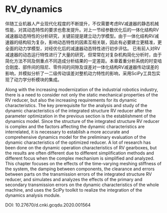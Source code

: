 # RV_dynamics

伴随工业机器人产业现代化程度的不断提升，不仅需要考虑RV减速器的静态机械性能，对其动态特性的要求也愈发提升。对上一节经参数优化后的一体化结构RV减速器动态特性的分析研究，关键前提是建立动力学模型。由于一体化结构RV减速器的结构较为复杂，影响动态特性的因素互相关联，因此有必要建立更精准，更全面的动力学模型，对经优化后的减速器动态特性进行初步评估。
已有前人对RV减速器的动态运行特性进行了大量的研究，但常常在对复杂机构简化分析时，由于简化方法不同及侧重点不同造成分析结果的一定差距。本章着重分析系统的时变啮合刚度、部件间的阻尼、零件间的间隙及误差对一体化结构RV减速器传动误差的影响，并模拟分析了一二级传动误差对整机动力特性的影响，采用SciPy工具包实现了动力学分析模块的集成。

Along with the increasing modernization of the industrial robotics industry, there is a need to consider not only the static mechanical properties of the RV reducer, but also the increasing requirements for its dynamic characteristics. The key prerequisite for the analysis and study of the dynamic characteristics of the integrated structure RV reducer after the parameter optimization in the previous section is the establishment of the dynamics model. Since the structure of the integrated structure RV reducer is complex and the factors affecting the dynamic characteristics are interrelated, it is necessary to establish a more accurate and comprehensive dynamics model for the preliminary evaluation of the dynamic characteristics of the optimized reducer.
A lot of research has been done on the dynamic operation characteristics of RV gearboxes, but the results are often different due to different simplification methods and different focus when the complex mechanism is simplified and analyzed. This chapter focuses on the effects of the time-varying meshing stiffness of the system, the damping between components, the clearance and errors between parts on the transmission errors of the integrated structure RV reducer, and simulates and analyzes the effects of the primary and secondary transmission errors on the dynamic characteristics of the whole machine, and uses the SciPy toolkit to realize the integration of the dynamics analysis module.

DOI: 10.27670/d.cnki.gcqdu.2020.001564
